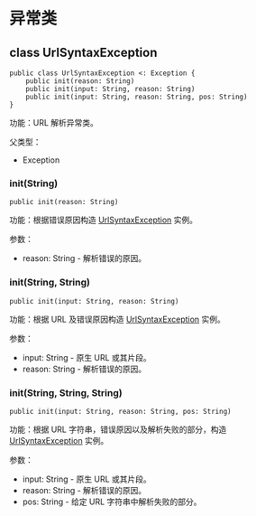 # 异常类

## class UrlSyntaxException

```cangjie
public class UrlSyntaxException <: Exception {
    public init(reason: String)
    public init(input: String, reason: String)
    public init(input: String, reason: String, pos: String)
}
```

功能：URL 解析异常类。

父类型：

- Exception

### init(String)

```cangjie
public init(reason: String)
```

功能：根据错误原因构造 [UrlSyntaxException](url_package_exceptions.md#class-urlsyntaxexception) 实例。

参数：

- reason: String - 解析错误的原因。

### init(String, String)

```cangjie
public init(input: String, reason: String)
```

功能：根据 URL 及错误原因构造 [UrlSyntaxException](url_package_exceptions.md#class-urlsyntaxexception) 实例。

参数：

- input: String - 原生 URL 或其片段。
- reason: String - 解析错误的原因。

### init(String, String, String)

```cangjie
public init(input: String, reason: String, pos: String)
```

功能：根据 URL 字符串，错误原因以及解析失败的部分，构造 [UrlSyntaxException](url_package_exceptions.md#class-urlsyntaxexception) 实例。

参数：

- input: String - 原生 URL 或其片段。
- reason: String - 解析错误的原因。
- pos: String - 给定 URL 字符串中解析失败的部分。
